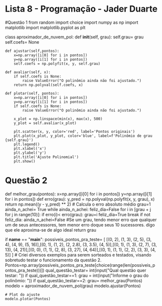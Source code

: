 # Lista 8 - Programação - Jader Duarte
#Questão 1
from random import choice
import numpy as np
import matplotlib
import matplotlib.pyplot as plt

class aproximador_de_nuvem_pol:
    def __init__(self, grau):
        self.grau= grau
        self.coefs= None

    def ajustar(self,pontos):
        x=np.array([i[0] for i in pontos])
        y=np.array([i[1] for i in pontos])
        self.coefs = np.polyfit(x, y, self.grau)

    def avaliar(self, x):
        if self.coefs is None:
            raise ValueError("O polinômio ainda não foi ajustado.")
        return np.polyval(self.coefs, x)

    def plotar(self, pontos):
        x=np.array([i[0] for i in pontos])
        y=np.array([i[1] for i in pontos])
        if self.coefs is None:
            raise ValueError("O polinômio ainda não foi ajustado.")

        x_plot = np.linspace(min(x), max(x), 500)
        y_plot = self.avaliar(x_plot)

        plt.scatter(x, y, color='red', label='Pontos originais')
        plt.plot(x_plot, y_plot, color='blue', label=f'Polinômio de grau {self.grau}')
        plt.legend()
        plt.xlabel('x')
        plt.ylabel('y')
        plt.title('Ajuste Polinomial')
        plt.show()

# Questão 2
def melhor_grau(pontos):
    x=np.array([i[0] for i in pontos])
    y=np.array([i[1] for i in pontos])
    def erro(grau):
        y_pred = np.polyval(np.polyfit(x, y, grau), x)
        return np.mean((y - y_pred) ** 2) # Calcula o erro absoluto médio
    grau=1
    ainda_n_achei= True
    while ainda_n_achei:
        feliz_dia=False
        for i in [grau + j for j in range(10)]:
            if erro(i)< erro(grau):
                grau=i
                feliz_dia=True
                break
        if not feliz_dia:
            ainda_n_achei=False #Se um grau, tendo menor erro que qualquer um de seus antecessores, tem menor erro doque seus 10 sucessores. digo que ele aproxima-se de algo ideal
    return grau
        



if __name__ == "__main__":
    possiveis_pontos_pra_teste= [ [(0, 2), (1, 3), (2, 5), (3, 4), (4, 9), (5, 16)],[(0, 1), (1, 2), (2, 2.8), (3, 3.5), (4, 5)],[(0, 1), (1, 3), (2, 7), (3, 13), (4, 21)],[(0, 0), (1, 1), (2, 8), (3, 27), (4, 64)],[(0, 1), (1, 1), (2, 2), (3, 3), (4, 5)]  ]
    # Criei diversos exemplos para serem sorteados e testados, visando sobretudo testar o funcionamento da questão 2.
    Pontos=np.array(possiveis_pontos_pra_teste[choice(range(len(possiveis_pontos_pra_teste)))])
    qual_questão_testar= int(input("Qual questão quer testar: "))
    if qual_questão_testar==1:
        grau = int(input("Informe o grau do polinômio: "))
    if qual_questão_testar==2:
        grau= melhor_grau(Pontos)
    modelo = aproximador_de_nuvem_pol(grau)
    modelo.ajustar(Pontos)

    # Plot do ajuste
    modelo.plotar(Pontos)
